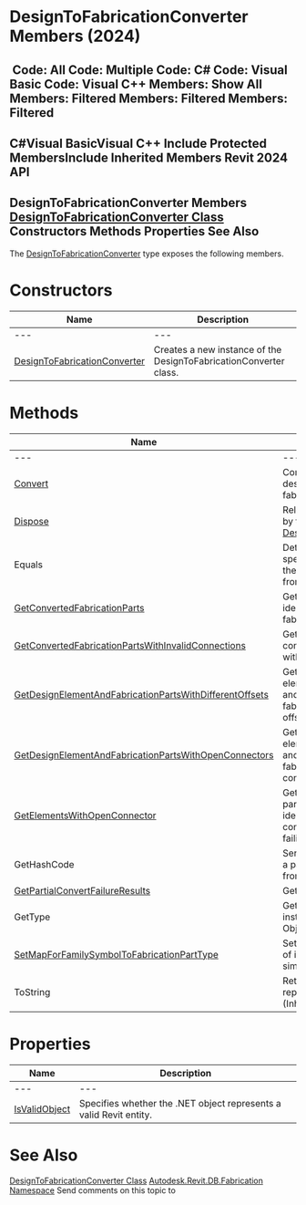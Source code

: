 # DesignToFabricationConverter Members (2024)

﻿
 Code: All Code: Multiple Code: C# Code: Visual Basic Code: Visual C++  Members: Show All Members: Filtered Members: Filtered Members: Filtered   
---  
C#Visual BasicVisual C++
Include Protected MembersInclude Inherited Members
Revit 2024 API  
---  
DesignToFabricationConverter Members  
[DesignToFabricationConverter Class](b2165e08-c8a4-5674-12ff-d359eba911d4.md "DesignToFabricationConverter Class") Constructors Methods Properties See Also  
---  
The [DesignToFabricationConverter](b2165e08-c8a4-5674-12ff-d359eba911d4.md "DesignToFabricationConverter Class") type exposes the following members.
# Constructors
| Name | Description |
| --- | --- |
| --- | --- | --- |
| [DesignToFabricationConverter](d9cb2895-587f-07df-6cdd-3ce1f04244c9.md "DesignToFabricationConverter Constructor") | Creates a new instance of the DesignToFabricationConverter class. |

# Methods
| Name | Description |
| --- | --- |
| --- | --- | --- |
| [Convert](46847fac-35ed-6f3a-d255-e5b0463f5e65.md "Convert Method") | Converts the set of MEP design elements into fabrication parts. |
| [Dispose](0a595a4e-97f1-9385-bafd-a0debe50f468.md "Dispose Method") | Releases all resources used by the [DesignToFabricationConverter](b2165e08-c8a4-5674-12ff-d359eba911d4.md "DesignToFabricationConverter Class") |
| Equals | Determines whether the specified Object is equal to the current Object. (Inherited from Object.) |
| [GetConvertedFabricationParts](3461800e-90b9-2961-313d-ceb5c6e48b69.md "GetConvertedFabricationParts Method") | Gets the set of element identifiers for newly created fabrication parts. |
| [GetConvertedFabricationPartsWithInvalidConnections](2a2a5846-56b2-6d88-6807-d89ddae56f3a.md "GetConvertedFabricationPartsWithInvalidConnections Method") | Gets the collection of converted fabrication parts with invalid connections. |
| [GetDesignElementAndFabricationPartsWithDifferentOffsets](76cc2368-3903-e988-7323-002985359e5c.md "GetDesignElementAndFabricationPartsWithDifferentOffsets Method") | Gets the collection of design elements that failed to convert and the associated set of fabrication parts with different offsets. |
| [GetDesignElementAndFabricationPartsWithOpenConnectors](c4cdbf1b-51ea-281a-bd2e-b9ff32695661.md "GetDesignElementAndFabricationPartsWithOpenConnectors Method") | Gets the collection of design elements that failed to convert and the associated set of fabrication parts with open connectors. |
| [GetElementsWithOpenConnector](1b8323a9-dd24-c818-e74c-e29b346000d3.md "GetElementsWithOpenConnector Method") | Gets the set of fabrication part or MEP design element identifiers with open connectors, caused by fittings failing to convert. |
| GetHashCode | Serves as a hash function for a particular type.  (Inherited from Object.) |
| [GetPartialConvertFailureResults](fb8d7344-20ba-0b94-3fab-8855ebc76871.md "GetPartialConvertFailureResults Method") | Gets the partial failure results. |
| GetType | Gets the Type of the current instance. (Inherited from Object.) |
| [SetMapForFamilySymbolToFabricationPartType](17be58d5-b0c9-2486-d2ab-90fd9f136133.md "SetMapForFamilySymbolToFabricationPartType Method") | Set a map for the conversion of in line family symbols to similar fabrication part types. |
| ToString | Returns a string that represents the current object. (Inherited from Object.) |

# Properties
| Name | Description |
| --- | --- |
| --- | --- | --- |
| [IsValidObject](7a4e5ecc-2a80-33cb-ceb5-747c778a6054.md "IsValidObject Property") | Specifies whether the .NET object represents a valid Revit entity. |

# See Also
[DesignToFabricationConverter Class](b2165e08-c8a4-5674-12ff-d359eba911d4.md "DesignToFabricationConverter Class")
[Autodesk.Revit.DB.Fabrication Namespace](49e74a25-7ea1-efa6-548a-a3c3d0655e43.md "Autodesk.Revit.DB.Fabrication Namespace")
Send comments on this topic to 